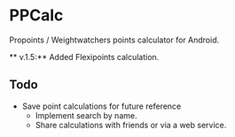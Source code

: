 PPCalc
======

Propoints / Weightwatchers points calculator for Android.

** v.1.5:** Added Flexipoints calculation.

Todo
----
* Save point calculations for future reference
    - Implement search by name.
    - Share calculations with friends or via a web service.
